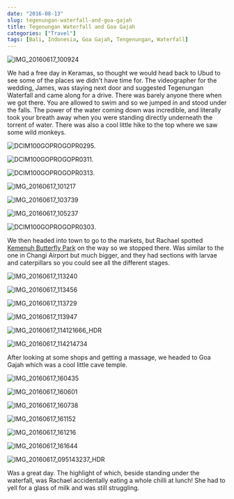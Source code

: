 ```yaml
---
date: "2016-08-13"
slug: tegenungan-waterfall-and-goa-gajah
title: Tegenungan Waterfall and Goa Gajah
categories: ["Travel"]
tags: [Bali, Indonesia, Goa Gajah, Tengenungan, Waterfall]
---
```


![IMG_20160617_100924](img_20160617_100924.jpg)

We had a free day in Keramas, so thought we would head back to Ubud to see some of the places we didn't have time for. The videographer for the wedding, James, was staying next door and suggested Tegenungan Waterfall and came along for a drive. There was barely anyone there when we got there. You are allowed to swim and so we jumped in and stood under the falls. The power of the water coming down was incredible, and literally took your breath away when you were standing directly underneath the torrent of water. There was also a cool little hike to the top where we saw some wild monkeys.

![DCIM100GOPROGOPR0295.](gopr0295.jpg)

![DCIM100GOPROGOPR0311.](gopr0311.jpg)

![DCIM100GOPROGOPR0313.](gopr0313.jpg)

![IMG_20160617_101217](img_20160617_101217.jpg)

![IMG_20160617_103739](img_20160617_103739.jpg)

![IMG_20160617_105237](img_20160617_105237.jpg)

![DCIM100GOPROGOPR0303.](gopr0303.jpg)

We then headed into town to go to the markets, but Rachael spotted [Kemenuh Butterfly Park](http://www.kemenuhbutterflypark.com/gallery.php) on the way so we stopped there. Was similar to the one in Changi Airport but much bigger, and they had sections with larvae and caterpillars so you could see all the different stages.

![IMG_20160617_113240](img_20160617_113240.jpg)

![IMG_20160617_113456](img_20160617_113456.jpg)

![IMG_20160617_113729](img_20160617_113729.jpg)

![IMG_20160617_113947](img_20160617_113947.jpg)

![IMG_20160617_114121666_HDR](img_20160617_114121666_hdr.jpg)

![IMG_20160617_114214734](img_20160617_114214734.jpg)

After looking at some shops and getting a massage, we headed to Goa Gajah which was a cool little cave temple.

![IMG_20160617_160435](img_20160617_160435.jpg)

![IMG_20160617_160601](img_20160617_160601.jpg)

![IMG_20160617_160738](img_20160617_160738.jpg)

![IMG_20160617_161152](img_20160617_161152.jpg)

![IMG_20160617_161216](img_20160617_161216.jpg)

![IMG_20160617_161644](img_20160617_161644.jpg)

![IMG_20160617_095143237_HDR](img_20160617_095143237_hdr.jpg "An interesting road side store we saw on the way")

Was a great day. The highlight of which, beside standing under the waterfall, was Rachael accidentally eating a whole chilli at lunch! She had to yell for a glass of milk and was still struggling.
